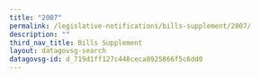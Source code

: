 ```yaml
---
title: "2007"
permalink: /legislative-notifications/bills-supplement/2007/
description: ""
third_nav_title: Bills Supplement
layout: datagovsg-search
datagovsg-id: d_719d1ff127c448ceca8925866f5c6dd0
---
```

